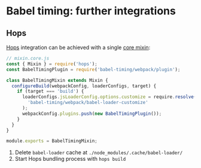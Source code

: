 # Babel timing: further integrations

## Hops

[Hops](https://github.com/xing/hops) integration can be achieved with a single [core mixin](https://github.com/xing/hops#mixins):

```js
// mixin.core.js
const { Mixin } = require('hops');
const BabelTimingPlugin = require('babel-timing/webpack/plugin');

class BabelTimingMixin extends Mixin {
  configureBuild(webpackConfig, loaderConfigs, target) {
    if (target === 'build') {
      loaderConfigs.jsLoaderConfig.options.customize = require.resolve(
        'babel-timing/webpack/babel-loader-customize'
      );
      webpackConfig.plugins.push(new BabelTimingPlugin());
    }
  }
}

module.exports = BabelTimingMixin;
```

1. Delete `babel-loader` cache at `./node_modules/.cache/babel-loader/`
2. Start Hops bundling process with `hops build`
